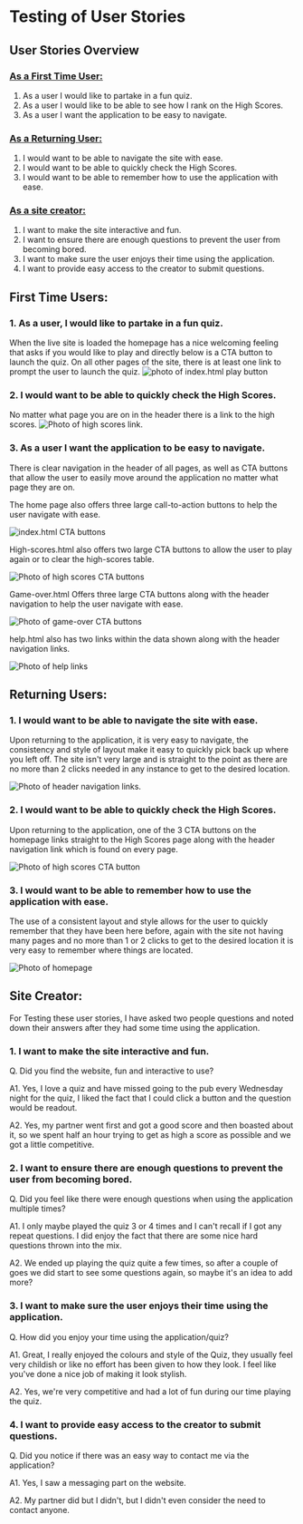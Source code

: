# Testing of User Stories

## User Stories Overview

### [As a First Time User:](#first-time-users)

1. As a user I would like to partake in a fun quiz.
2. As a user I would like to be able to see how I rank on the High Scores.
3. As a user I want the application to be easy to navigate.

### [As a Returning User:](#returning-users)

1. I would want to be able to navigate the site with ease.
2. I would want to be able to quickly check the High Scores.
3. I would want to be able to remember how to use the application with ease.

### [As a site creator:](#site-creator)

1. I want to make the site interactive and fun.
2. I want to ensure there are enough questions to prevent the user from becoming bored.
3. I want to make sure the user enjoys their time using the application.
4. I want to provide easy access to the creator to submit questions.

## First Time Users:

### 1. As a user, I would like to partake in a fun quiz.

When the live site is loaded the homepage has a nice welcoming feeling that asks if you would like to play and directly below is a CTA button to launch the quiz. On all other pages of the site, there is at least one link to prompt the user to launch the quiz.
![photo of index.html play button](/assets/images/usertests-images/play-onload.png)

### 2. I would want to be able to quickly check the High Scores.

No matter what page you are on in the header there is a link to the high scores.
![Photo of high scores link.](/assets/images/usertests-images/high-scores-story.png)

### 3. As a user I want the application to be easy to navigate.

There is clear navigation in the header of all pages, as well as CTA buttons that allow the user to easily move around the application no matter what page they are on.

The home page also offers three large call-to-action buttons to help the user navigate with ease.

![index.html CTA buttons](/assets/images/usertests-images/index-nav.png)

High-scores.html also offers two large CTA buttons to allow the user to play again or to clear the high-scores table.

![Photo of high scores CTA buttons](/assets/images/usertests-images/high-scores-nav.png)

Game-over.html Offers three large CTA buttons along with the header navigation to help the user navigate with ease.

![Photo of game-over CTA buttons](/assets/images/usertests-images/game-over-nav.png)

help.html also has two links within the data shown along with the header navigation links.

![Photo of help links](/assets/images/usertests-images/help-links.png)

## Returning Users:

### 1. I would want to be able to navigate the site with ease.

Upon returning to the application, it is very easy to navigate, the consistency and style of layout make it easy to quickly pick back up where you left off. The site isn't very large and is straight to the point as there are no more than 2 clicks needed in any instance to get to the desired location.

![Photo of header navigation links.](/assets/images/usertests-images/header-nav.png)

### 2. I would want to be able to quickly check the High Scores.

Upon returning to the application, one of the 3 CTA buttons on the homepage links straight to the High Scores page along with the header navigation link which is found on every page.

![Photo of high scores CTA button](/assets/images/usertests-images/high-scores-cta.png)

### 3. I would want to be able to remember how to use the application with ease.

The use of a consistent layout and style allows for the user to quickly remember that they have been here before, again with the site not having many pages and no more than 1 or 2 clicks to get to the desired location it is very easy to remember where things are located.

![Photo of homepage](/assets/images/usertests-images/index-all.png)

## Site Creator:

For Testing these user stories, I have asked two people questions and noted down their answers after they had some time using the application.

### 1. I want to make the site interactive and fun.

Q. Did you find the website, fun and interactive to use?

A1. Yes, I love a quiz and have missed going to the pub every Wednesday night for the quiz, I liked the fact that I could click a button and the question would be readout.

A2. Yes, my partner went first and got a good score and then boasted about it, so we spent half an hour trying to get as high a score as possible and we got a little competitive.

### 2. I want to ensure there are enough questions to prevent the user from becoming bored.

Q. Did you feel like there were enough questions when using the application multiple times?

A1. I only maybe played the quiz 3 or 4 times and I can't recall if I got any repeat questions. I did enjoy the fact that there are some nice hard questions thrown into the mix.

A2. We ended up playing the quiz quite a few times, so after a couple of goes we did start to see some questions again, so maybe it's an idea to add more?

### 3. I want to make sure the user enjoys their time using the application.

Q. How did you enjoy your time using the application/quiz?

A1. Great, I really enjoyed the colours and style of the Quiz, they usually feel very childish or like no effort has been given to how they look. I feel like you've done a nice job of making it look stylish.

A2. Yes, we're very competitive and had a lot of fun during our time playing the quiz.

### 4. I want to provide easy access to the creator to submit questions.

Q. Did you notice if there was an easy way to contact me via the application?

A1. Yes, I saw a messaging part on the website.

A2. My partner did but I didn't, but I didn't even consider the need to contact anyone.
